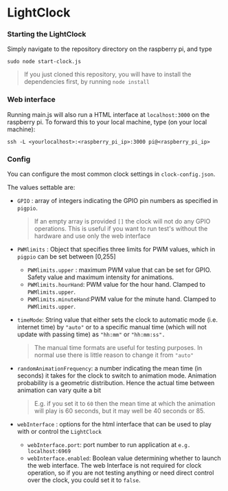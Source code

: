 # LightClock

### Starting the LightClock

Simply navigate to the repository directory on the raspberry pi, and type

```
sudo node start-clock.js
```

> If you just cloned this repository, you will have to install the dependencies first, by running `node install`

### Web interface

Running main.js will also run a HTML interface at `localhost:3000` on the raspberry pi. To forward this to your local machine, type (on your local machine):

```
ssh -L <yourlocalhost>:<raspberry_pi_ip>:3000 pi@<raspberry_pi_ip>
```

### Config

You can configure the most common clock settings in `clock-config.json`.

The values settable are:

* `GPIO` : array of integers indicating the GPIO pin numbers as specified in `pigpio`. 

  > If an empty array is provided `[]` the clock will not do any GPIO operations. This is useful if you want to run test's without the hardware and use only the web interface

* `PWMlimits` : Object that specifies three limits for PWM values, which in  `pigpio`  can be set between [0,255]

  * `PWMlimits.upper` : maximum PWM value that can be set for GPIO. Safety value and maximum intensity for animations.
  * `PWMlimits.hourHand`: PWM value for the hour hand. Clamped to `PWMlimits.upper`.
  * `PWMlimits.minuteHand`:PWM value for the minute hand. Clamped to `PWMlimits.upper`.

* `timeMode`: String value that either sets the clock to automatic mode (i.e. internet time)  by `"auto"` or to a specific manual time (which will not update with passing time) as `"hh:mm"` or `"hh:mm:ss".`

  > The manual time formats are useful for testing purposes. In normal use there is little reason to change it from `"auto"`

* `randomAnimationFrequency`: a number indicating the mean time (in seconds) it takes for the clock to switch to animation mode. Animation probability is a geometric distribution. Hence the actual time between animation can vary quite a bit 

  > E.g. if you set it to `60` then the mean time at which the animation will play is 60 seconds, but it may well be 40 seconds or 85.

* `webInterface` : options for the html interface that can be used to play with or control the `LightClock`

  * `webInterface.port`: port number to run application at `e.g. localhost:6969`
  * `webInterface.enabled`: Boolean value determining whether to launch the web interface. The web Interface is not required for clock operation, so if you are not testing anything or need direct control over the clock, you could set it to `false`. 